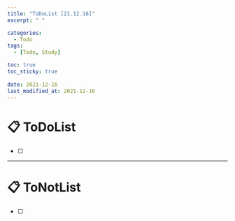 ```yaml
---
title: "ToDoList [21.12.16]"
excerpt: " "

categories:
  - Todo
tags:
  - [Todo, Study]

toc: true
toc_sticky: true
 
date: 2021-12-16
last_modified_at: 2021-12-16
---
```


# 📋 ToDoList  

- [ ]  
---

# 📋 ToNotList  

- [ ] 

## 